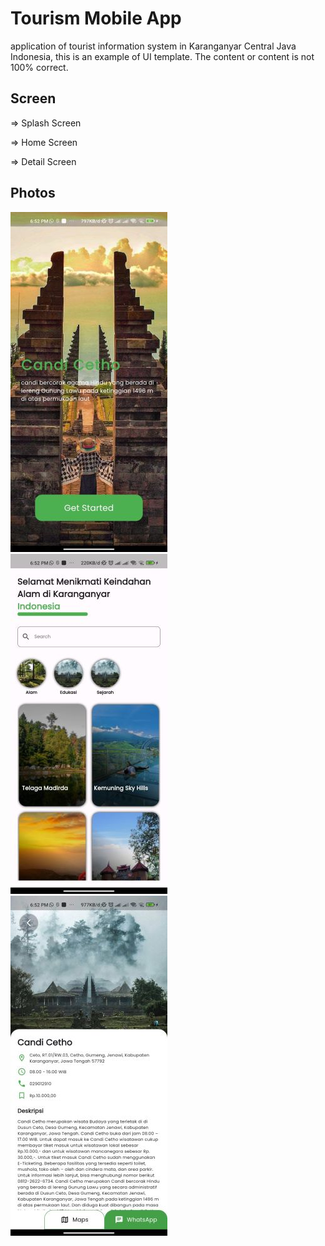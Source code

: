 # Tourism Mobile App

application of tourist information system in Karanganyar Central Java Indonesia, this is an example of UI template. The content or content is not 100% correct.  


## Screen

=> Splash Screen

=> Home Screen

=> Detail Screen


## Photos

![alt text](https://github.com/nanangstwan/UI-Tourism-Mobile-App/blob/master/image/1.3.jpg?raw=true)
![alt text](https://github.com/nanangstwan/UI-Tourism-Mobile-App/blob/master/image/1.2.jpg?raw=true)
![alt text](https://github.com/nanangstwan/UI-Tourism-Mobile-App/blob/master/image/1.1.jpg?raw=true)
